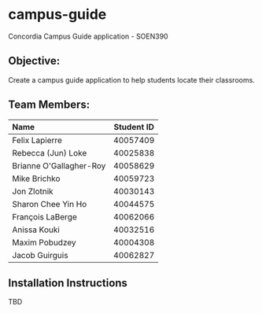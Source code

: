 # campus-guide
Concordia Campus Guide application - SOEN390

## Objective:
Create a campus guide application to help students locate their classrooms.

## Team Members:

| Name                    |Student ID| 
|:------------------------|:--------:|
| Felix Lapierre          | 40057409 |
| Rebecca (Jun) Loke      | 40025838 |
| Brianne O'Gallagher-Roy | 40058629 |
| Mike Brichko            | 40059723 |
| Jon Zlotnik             | 40030143 |
| Sharon Chee Yin Ho      | 40044575 |
| François LaBerge        | 40062066 |
| Anissa Kouki            | 40032516 |
| Maxim Pobudzey          | 40004308 |
| Jacob Guirguis          | 40062827 |

## Installation Instructions
TBD
